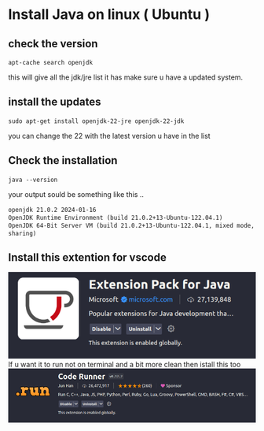 # Install Java on linux ( Ubuntu )
## check the version 
```
apt-cache search openjdk  
```
this will give all the jdk/jre list it has make sure u have a updated system.

## install the updates
```
sudo apt-get install openjdk-22-jre openjdk-22-jdk
```
you can change the 22 with the latest version u have in the list

## Check the installation
```
java --version
```
your output sould be something like this ..
```
openjdk 21.0.2 2024-01-16
OpenJDK Runtime Environment (build 21.0.2+13-Ubuntu-122.04.1)
OpenJDK 64-Bit Server VM (build 21.0.2+13-Ubuntu-122.04.1, mixed mode, sharing)
```
## Install this extention for vscode
![alt text](image.png)
If u want it to run not on terminal and a bit more clean then istall this too
![alt text](image-1.png)